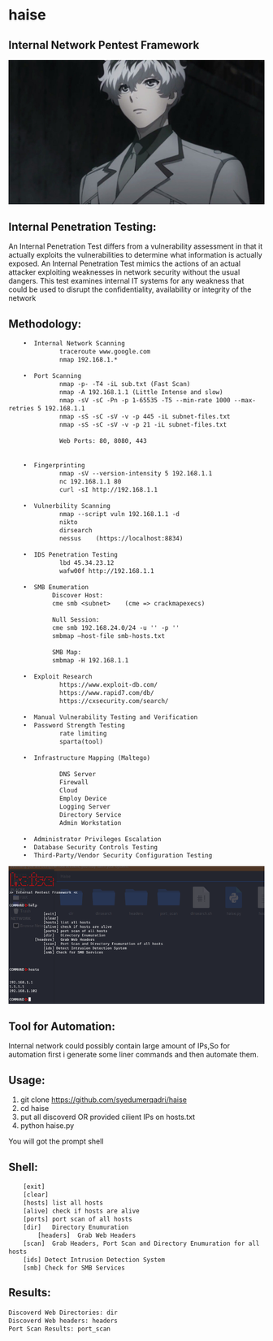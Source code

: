 # haise
## Internal Network Pentest Framework
![](https://github.com/syedumerqadri/haise/blob/master/image.jpg)


## Internal Penetration Testing:

An Internal Penetration Test differs from a vulnerability assessment in that it actually exploits the vulnerabilities to determine what information is actually exposed. An Internal Penetration Test mimics the actions of an actual attacker exploiting weaknesses in network security without the usual dangers. This test examines internal IT systems for any weakness that could be used to disrupt the confidentiality, availability or integrity of the network

## Methodology:

        •  Internal Network Scanning
                  traceroute www.google.com
                  nmap 192.168.1.*
        
        •  Port Scanning
                  nmap -p- -T4 -iL sub.txt (Fast Scan)
                  nmap -A 192.168.1.1 (Little Intense and slow)
                  nmap -sV -sC -Pn -p 1-65535 -T5 --min-rate 1000 --max-retries 5 192.168.1.1
                  nmap -sS -sC -sV -v -p 445 -iL subnet-files.txt
                  nmap -sS -sC -sV -v -p 21 -iL subnet-files.txt

                  Web Ports: 80, 8080, 443

                  
        •  Fingerprinting
                  nmap -sV --version-intensity 5 192.168.1.1
                  nc 192.168.1.1 80
                  curl -sI http://192.168.1.1

        •  Vulnerbility Scanning
                  nmap --script vuln 192.168.1.1 -d
                  nikto
                  dirsearch
                  nessus    (https://localhost:8834)
        
        •  IDS Penetration Testing
                  lbd 45.34.23.12
                  wafw00f http://192.168.1.1  
    
        •  SMB Enumeration
                Discover Host:
                cme smb <subnet>    (cme => crackmapexecs)

                Null Session:
                cme smb 192.168.24.0/24 -u '' -p ''
                smbmap –host-file smb-hosts.txt

                SMB Map:
                smbmap -H 192.168.1.1

        •  Exploit Research
                  https://www.exploit-db.com/
                  https://www.rapid7.com/db/
                  https://cxsecurity.com/search/       

        •  Manual Vulnerability Testing and Verification
        •  Password Strength Testing
                  rate limiting
                  sparta(tool)

        •  Infrastructure Mapping (Maltego)

                  DNS Server
                  Firewall
                  Cloud
                  Employ Device
                  Logging Server
                  Directory Service
                  Admin Workstation
                                                               
        •  Administrator Privileges Escalation
        •  Database Security Controls Testing    
        •  Third-Party/Vendor Security Configuration Testing

![](https://github.com/syedumerqadri/haise/blob/master/ss.png)

## Tool for Automation:
Internal network could possibly contain large amount of IPs,So for automation first i generate some
liner commands and then automate them.

## Usage:
1. git clone https://github.com/syedumerqadri/haise
2. cd haise
3. put all discoverd OR provided cilient IPs on hosts.txt
4. python haise.py

You will got the prompt shell

## Shell:
		[exit]
		[clear]
		[hosts]	list all hosts
		[alive]	check if hosts are alive
		[ports]	port scan of all hosts
		[dir]	Directory Enumuration
	        [headers]  Grab Web Headers
		[scan]	Grab Headers, Port Scan and Directory Enumuration for all hosts 
		[ids] Detect Intrusion Detection System
		[smb] Check for SMB Services


## Results:
	Discoverd Web Directories: dir
	Discoverd Web headers: headers
    Port Scan Results: port_scan




